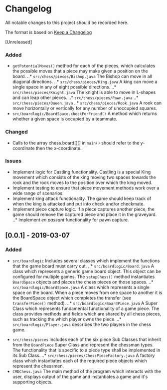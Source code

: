 # Changelog

All notable changes to this project should be recorded here.

The format is based on [Keep a Changelog](https://keepachangelog.com/en/1.0.0/)

[Unreleased]
### Added
* `getPotentialMoves()` method for each of the pieces, which calculates the possible moves that a piece may make given a
position on the board. 
..*  `src/chess/pieces/Bishop.java` The Bishop can move in all diagonal directions.
..*  `src/chess/pieces/King.java`  A king can move a single space in any of eight possible directions.
..*  `src/chess/pieces/Knight.java` The knight is able to move in L-shapes and can leap other pieces.
..*  `src/chess/pieces/Pawn.java`
..*  `src/chess/pieces/Queen.java`
..*  `src/chess/pieces/Rook.java` A rook can move horizontally or vertically for any number of unoccupied squares.
*  `src/boardlogic/BoardSpace.checkForFriend()` A method which returns whether a given space is occupied by a teammate.
### Changed
*  Calls to the array chess.board[][] in `main()` should refer to the y-coordinate then the x-coordinate. 
### Issues
* Implement logic for Castling functionality. Castling is a special King movement which consists of the king moving
two spaces towards the rook and the rook moves to the position over which the king moved.
* Implement testing to ensure that piece movement methods work over a wide range of scenarios.
* Implement king attack functionality. The game should keep track of when the king is attacked and put into check and/or
checkmate.
* Implement piece capture logic. If a piece captures another piece, the game should remove the captured piece and place
it in the graveyard. 
..* Implement _en passant_ functionality for pawn capture.

## [0.0.1] - 2019-03-07
### Added
*  `src/boardlogic` Includes several classes which implement the functions that the game board must carry out.
..*  `src/boardlogic/Board.java`  A class which represents a generic game board object. This object can be configured
for multiple games. The `setupChess()` method instantiates `BoardSpace` objects and places the chess pieces on those spaces.
..*  `src/boardlogic/BoardSpace.java` A class which represents a single space on the board. When a piece moves from one 
space to another it is the BoardSpace object which completes the transfer (see `transferPiece()` method).
..*  `src/boardlogic/BoardPiece.java` A Super Class which represents fundamental functionality of a game piece. The 
class provides methods and fields which are shared by all chess pieces, such as tracking the which player owns the piece.
..*  `src/boardlogic/Player.java` describes the two players in the chess game.
-  `src/chess/pieces` Includes each of the six piece Sub Classes that inherit from the `BoardPiece` Super Class and 
represent the chessman types. The functionality that is specific to a piece type shall be implemented in its Sub Class.
..*  `src/chess/pieces/ChessPieceFactory.java` A factory class which instantiates each of the required piece objects which
represent the chessmen.
-  `CMDChess.java` The main method of the program which interacts with the user, displays output of the game and instantiates
a game and it's supporting objects.

